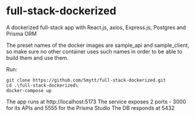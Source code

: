 # full-stack-dockerized
A dockerized full-stack app with React.js, axios, Express.js, Postgres and Prisma ORM

The preset names of the docker images are sample_api and sample_client, so make sure no other container uses such names in order to be able to build them and use them.

Run:
```
git clone https://github.com/Smytt/full-stack-dockerized.git
cd .\full-stack-dockerized\
docker-compose up
```

The app runs at http://localhost:5173
The service exposes 2 ports - 3000 for its APIs and 5555 for the Prisma Studio
The DB responds at 5432
